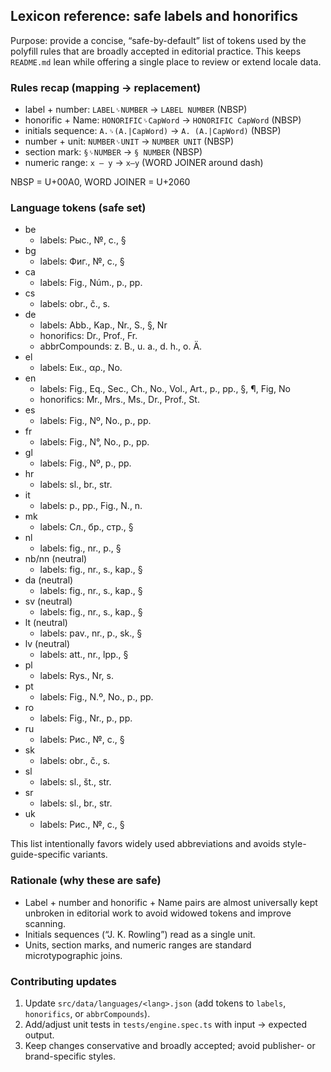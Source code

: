 ## Lexicon reference: safe labels and honorifics

Purpose: provide a concise, “safe-by-default” list of tokens used by the polyfill rules that are broadly accepted in editorial practice. This keeps `README.md` lean while offering a single place to review or extend locale data.

### Rules recap (mapping → replacement)

- label + number: `LABEL␠NUMBER` → `LABEL NUMBER` (NBSP)
- honorific + Name: `HONORIFIC␠CapWord` → `HONORIFIC CapWord` (NBSP)
- initials sequence: `A.␠(A.|CapWord)` → `A. (A.|CapWord)` (NBSP)
- number + unit: `NUMBER␠UNIT` → `NUMBER UNIT` (NBSP)
- section mark: `§␠NUMBER` → `§ NUMBER` (NBSP)
- numeric range: `x – y` → `x⁠–⁠y` (WORD JOINER around dash)

NBSP = U+00A0, WORD JOINER = U+2060

### Language tokens (safe set)

- be
  - labels: Рыс., №, с., §
- bg
  - labels: Фиг., №, с., §
- ca
  - labels: Fig., Núm., p., pp.
- cs
  - labels: obr., č., s.
- de
  - labels: Abb., Kap., Nr., S., §, Nr
  - honorifics: Dr., Prof., Fr.
  - abbrCompounds: z. B., u. a., d. h., o. Ä.
- el
  - labels: Εικ., αρ., Νο.
- en
  - labels: Fig., Eq., Sec., Ch., No., Vol., Art., p., pp., §, ¶, Fig, No
  - honorifics: Mr., Mrs., Ms., Dr., Prof., St.
- es
  - labels: Fig., Nº, No., p., pp.
- fr
  - labels: Fig., N°, No., p., pp.
- gl
  - labels: Fig., Nº, p., pp.
- hr
  - labels: sl., br., str.
- it
  - labels: p., pp., Fig., N., n.
- mk
  - labels: Сл., бр., стр., §
- nl
  - labels: fig., nr., p., §
- nb/nn (neutral)
  - labels: fig., nr., s., kap., §
- da (neutral)
  - labels: fig., nr., s., kap., §
- sv (neutral)
  - labels: fig., nr., s., kap., §
- lt (neutral)
  - labels: pav., nr., p., sk., §
- lv (neutral)
  - labels: att., nr., lpp., §
- pl
  - labels: Rys., Nr, s.
- pt
  - labels: Fig., N.º, No., p., pp.
- ro
  - labels: Fig., Nr., p., pp.
- ru
  - labels: Рис., №, с., §
- sk
  - labels: obr., č., s.
- sl
  - labels: sl., št., str.
- sr
  - labels: sl., br., str.
- uk
  - labels: Рис., №, с., §

This list intentionally favors widely used abbreviations and avoids style-guide-specific variants.

### Rationale (why these are safe)

- Label + number and honorific + Name pairs are almost universally kept unbroken in editorial work to avoid widowed tokens and improve scanning.
- Initials sequences (“J. K. Rowling”) read as a single unit.
- Units, section marks, and numeric ranges are standard microtypographic joins.

### Contributing updates

1. Update `src/data/languages/<lang>.json` (add tokens to `labels`, `honorifics`, or `abbrCompounds`).
2. Add/adjust unit tests in `tests/engine.spec.ts` with input → expected output.
3. Keep changes conservative and broadly accepted; avoid publisher- or brand-specific styles.
